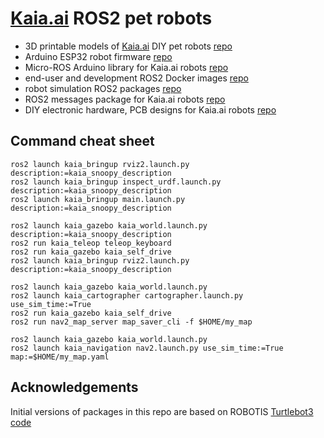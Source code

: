 # [Kaia.ai](https://kaia.ai) ROS2 pet robots

- 3D printable models of [Kaia.ai](https://kaia.ai) DIY pet robots [repo](https://github.com/kaiaai/3d_printables)
- Arduino ESP32 robot firmware [repo](https://github.com/kaiaai/arduino_fw/)
- Micro-ROS Arduino library for Kaia.ai robots [repo](https://github.com/kaiaai/micro_ros_arduino_kaia/)
- end-user and development ROS2 Docker images [repo](https://github.com/kaiaai/docker/)
- robot simulation ROS2 packages [repo](https://github.com/kaiaai/kaia_simulations/)
- ROS2 messages package for Kaia.ai robots [repo](https://github.com/kaiaai/kaia_msgs/)
- DIY electronic hardware, PCB designs for Kaia.ai robots [repo](https://github.com/kaiaai/electronics/)

## Command cheat sheet
```
ros2 launch kaia_bringup rviz2.launch.py description:=kaia_snoopy_description
ros2 launch kaia_bringup inspect_urdf.launch.py description:=kaia_snoopy_description
ros2 launch kaia_bringup main.launch.py description:=kaia_snoopy_description

ros2 launch kaia_gazebo kaia_world.launch.py description:=kaia_snoopy_description
ros2 run kaia_teleop teleop_keyboard
ros2 run kaia_gazebo kaia_self_drive
ros2 launch kaia_bringup rviz2.launch.py description:=kaia_snoopy_description

ros2 launch kaia_gazebo kaia_world.launch.py
ros2 launch kaia_cartographer cartographer.launch.py use_sim_time:=True
ros2 run kaia_gazebo kaia_self_drive
ros2 run nav2_map_server map_saver_cli -f $HOME/my_map

ros2 launch kaia_gazebo kaia_world.launch.py
ros2 launch kaia_navigation nav2.launch.py use_sim_time:=True map:=$HOME/my_map.yaml
```

## Acknowledgements
Initial versions of packages in this repo are based on ROBOTIS
[Turtlebot3 code](https://github.com/ROBOTIS-GIT/turtlebot3)
